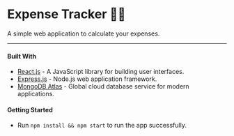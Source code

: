 # Expense Tracker 🔎💸

A simple web application to calculate your expenses.

***

#### Built With

- [React.js](https://reactjs.org/) - A JavaScript library for building user interfaces.
- [Express.js](https://expressjs.com/) - Node.js web application framework.
- [MongoDB Atlas](https://www.mongodb.com/cloud/atlas) - Global cloud database service for modern applications.


#### Getting Started

- Run `npm install && npm start` to run the app successfully.